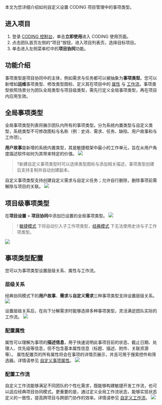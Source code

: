 本文为您详细介绍如何自定义设置 CODING 项目管理中的事项类型。

## 进入项目
1. 登录 [CODING 控制台](https://console.cloud.tencent.com/coding)，单击**立即使用**进入 CODING 使用页面。
2. 点击团队首页左侧的“项目”按钮，进入项目列表页，选择目标项目。
3. 单击进入左侧菜单栏中的**项目协同**功能。

## 功能介绍[](#intro)

事项类型是项目协同中的主体，例如需求与任务都可以被抽象为**事项类型**。您可以新增如**运维**事项类型、修改类型图标、定义其在项目中的 [属性](https://cloud.tencent.com/document/product/1113/58821) 与 [工作流](https://cloud.tencent.com/document/product/1113/58822)。事项类型依照场景分为团队全局类型与项目级类型，需先行定义全局事项类型，再在项目内应用生效。

## 全局事项类型[](#global)

全局事项类型列表将展示团队内所有的事项类型。分为系统内置类型与自定义类型，系统类型不可修改图标与名称（例：史诗、需求、任务、缺陷、用户故事和与工作项）。

**用户故事**是新增的系统内置类型，其是敏捷框架中最小的工作单元，旨在从用户角度描述软件如何为其带来特定的价值。
![](https://main.qcloudimg.com/raw/03ed926253e3727146cb1efe3b9ba1a5.png)
>?新建自定义事项类型时可以选择类型图标与添加相关描述，事项类型创建后支持复制并自动创建副本。
>
自定义事项类型支持创建自定义需求与自定义任务；允许自行删除，删除事项前需解除与项目的关联。
![](https://main.qcloudimg.com/raw/f418c5f34c8f13a0d5aa939ccb181e68.png)

## 项目级事项类型[](#project)

在**项目设置** > **项目协同**中添加已设置的全局事项类型。
![](https://main.qcloudimg.com/raw/0f0de4a0d50e32acb38ed35dbbb6f8bd.png)
>! [敏捷模式](https://cloud.tencent.com/document/product/1113/58808) 下将自动引入子工作项类型，[经典模式](https://cloud.tencent.com/document/product/1113/58829) 下无法使用史诗与子工作项类型。
>
![](https://main.qcloudimg.com/raw/3c5173f5526cfc32d706613a0fb6f7c4.png)

## 事项类型配置[](#config)

您可以为事项类型设置层级关系、属性与工作流。

### 层级关系[](#level)

经典协同模式下的**用户故事**、**需求**与**自定义需求**三种事项类型支持设置层级关系。
![](https://main.qcloudimg.com/raw/f54668bae1be81a5c01cf83f20bfc4a8.png)

设置层级关系后，在向下分解需求时能够选择多种事项类型，灵活满足团队实际的工作流。
![](https://main.qcloudimg.com/raw/03afcf6acfe53fd2c50dfcb8b3bfd6b1.png)

### 配置属性[](#attributes)

属性可以理解为事项的**描述信息**，用于快速说明此事项目前的状态、截止日期、处理人、优先级等信息，但不包含基本属性信息（标题、描述、附件、关联资源等）。 属性配置页的所有属性将会在事项的详情页展示，并且可用于搜索控件和筛选器。详情请参见 [自定义事项属性](https://cloud.tencent.com/document/product/1113/58821)。
![](https://main.qcloudimg.com/raw/110d548cf15d9f66502d8e318433ece2.png)

### 配置工作流[](#workflow)

自定义工作流能够满足不同团队的个性化需求，既能够构建敏捷开发工作流，也可以适应经典项目协同模式。更重要的是，通过定义全局工作流状态，能够实现状态定义的一致性，提高跨项目与跨部门协作的效率。详情请参见 [自定义工作流](https://cloud.tencent.com/document/product/1113/58822)。
![](https://main.qcloudimg.com/raw/dd91e1cd12298694d58813c123adb7fc.png)
